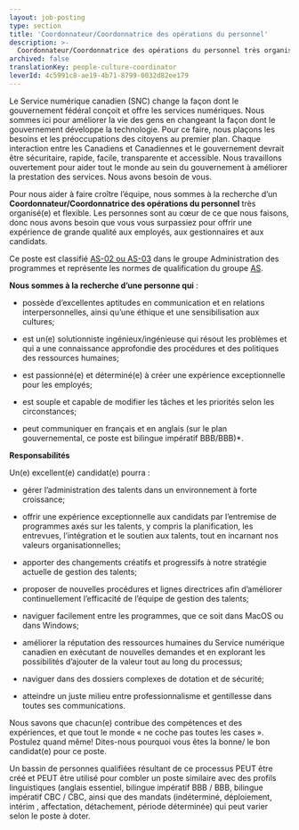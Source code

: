 ```yaml
---
layout: job-posting
type: section
title: 'Coordonnateur/Coordonnatrice des opérations du personnel'
description: >-
  Coordonnateur/Coordonnatrice des opérations du personnel très organisé(e) et flexible. Les personnes sont au cœur de ce que nous faisons, donc nous avons besoin que vous vous surpassiez pour offrir une expérience de grande qualité aux employés, aux gestionnaires et aux candidats.
archived: false
translationKey: people-culture-coordinator
leverId: 4c5991c8-ae19-4b71-8799-0032d82ee179
---
```


Le Service numérique canadien (SNC) change la façon dont le gouvernement fédéral conçoit et offre les services numériques. Nous sommes ici pour améliorer la vie des gens en changeant la façon dont le gouvernement développe la technologie. Pour ce faire, nous plaçons les besoins et les préoccupations des citoyens au premier plan. Chaque interaction entre les Canadiens et Canadiennes et le gouvernement devrait être sécuritaire, rapide, facile, transparente et accessible. Nous travaillons ouvertement pour aider tout le monde au sein du gouvernement à améliorer la prestation des services. Nous avons besoin de vous.

Pour nous aider à faire croître l’équipe, nous sommes à la recherche d’un **Coordonnateur/Coordonnatrice des opérations du personnel** très organisé(e) et flexible. Les personnes sont au cœur de ce que nous faisons, donc nous avons besoin que vous vous surpassiez pour offrir une expérience de grande qualité aux employés, aux gestionnaires et aux candidats.

Ce poste est classifié [AS-02 ou AS-03](https://www.tbs-sct.gc.ca/agreements-conventions/view-visualiser-fra.aspx?id=15) dans le groupe Administration des programmes et représente les normes de qualification du groupe [AS](https://www.canada.ca/fr/secretariat-conseil-tresor/services/dotation/normes-qualification/centrale.html).


**Nous sommes à la recherche d’une personne qui** :

- possède d’excellentes aptitudes en communication et en relations interpersonnelles, ainsi qu’une éthique et une sensibilisation aux cultures;

- est un(e) solutionniste ingénieux/ingénieuse qui résout les problèmes et qui a une connaissance approfondie des procédures et des politiques des ressources humaines;

- est passionné(e) et déterminé(e) à créer une expérience exceptionnelle pour les employés;

- est souple et capable de modifier les tâches et les priorités selon les circonstances;

- peut communiquer en français et en anglais (sur le plan gouvernemental, ce poste est bilingue impératif BBB/BBB)*.

**Responsabilités** 

Un(e) excellent(e) candidat(e) pourra :

- gérer l’administration des talents dans un environnement à forte croissance;

- offrir une expérience exceptionnelle aux candidats par l’entremise de programmes axés sur les talents, y compris la planification, les entrevues, l’intégration et le soutien aux talents, tout en incarnant nos valeurs organisationnelles;

- apporter des changements créatifs et progressifs à notre stratégie actuelle de gestion des talents;

- proposer de nouvelles procédures et lignes directrices afin d’améliorer continuellement l’efficacité de l’équipe de gestion des talents;

- naviguer facilement entre les programmes, que ce soit dans MacOS ou dans Windows;

- améliorer la réputation des ressources humaines du Service numérique canadien en exécutant de nouvelles demandes et en explorant les possibilités d’ajouter de la valeur tout au long du processus;

- naviguer dans des dossiers complexes de dotation et de sécurité;

- atteindre un juste milieu entre professionnalisme et gentillesse dans toutes ses communications.


Nous savons que chacun(e) contribue des compétences et des expériences, et que tout le monde « ne coche pas toutes les cases ». Postulez quand même! Dites-nous pourquoi vous êtes la bonne/ le bon candidat(e) pour ce poste.



Un bassin de personnes qualifiées résultant de ce processus PEUT être créé et PEUT être utilisé pour combler un poste similaire avec des profils linguistiques (anglais essentiel, bilingue impératif BBB / BBB, bilingue impératif CBC / CBC, ainsi que des mandats (indéterminé, déploiement, intérim , affectation, détachement, période déterminée) qui peut varier selon le poste à doter.

